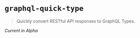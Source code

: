 # `graphql-quick-type`

> Quickly convert RESTful API responses to GraphQL Types.

_Current in Alpha_
